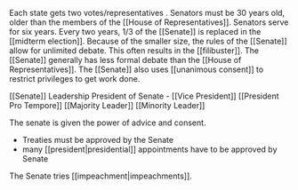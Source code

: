 Each state gets two votes/representatives .
	Senators must be 30 years old, older than the members of the [[House of Representatives]].
	Senators serve for six years. Every two years, 1/3 of the [[Senate]] is replaced in the [[midterm election]].
Because of the smaller size, the rules of the [[Senate]] allow for unlimited debate. This often results in the [[filibuster]]. 
	The [[Senate]] generally has less formal debate than the [[House of Representatives]].
	The [[Senate]] also uses [[unanimous consent]] to restrict privileges to get work done.

[[Senate]] Leadership
	President of Senate - [[Vice President]]
	[[President Pro Tempore]]
	[[Majority Leader]] 
	[[Minority Leader]] 

The senate is given the power of advice and consent. 
* Treaties must be approved by the Senate
* many [[president|presidential]] appointments have to be approved by Senate

The Senate tries [[impeachment|impeachments]]. 